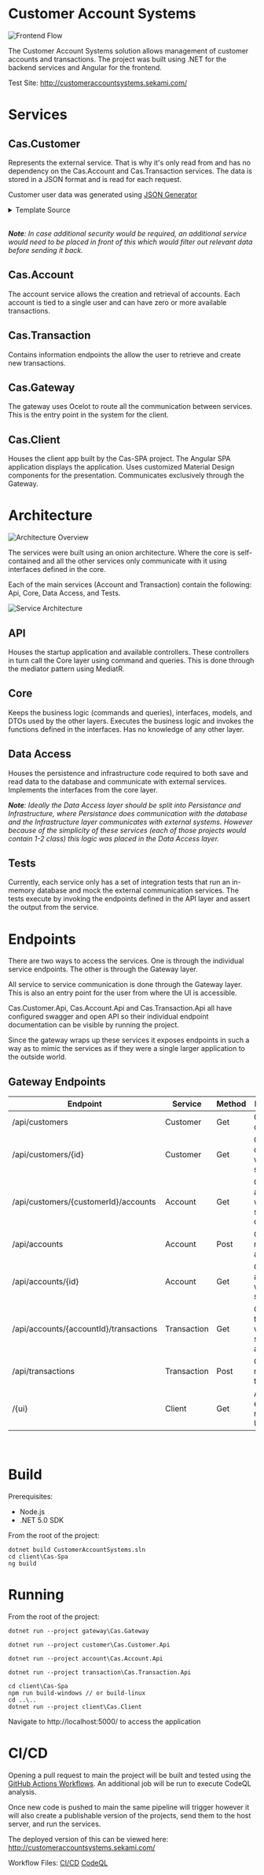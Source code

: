 # Customer Account Systems

![Frontend Flow](/docs/frontend-flow.gif)

The Customer Account Systems solution allows management of customer accounts and transactions. The project was built using .NET for the backend services and Angular for the frontend.

Test Site: http://customeraccountsystems.sekami.com/

# Services

## Cas.Customer

Represents the external service. That is why it's only read from and has no dependency on the Cas.Account and Cas.Transaction services. The data is stored in a JSON format and is read for each request.

Customer user data was generated using [JSON Generator](https://www.json-generator.com/)

<details>
<summary>Template Source</summary>

```js
[
  '{{repeat(10)}}',
  {
    id: '{{index()+1}}',
    firstName: '{{firstName()}}',
    lastName: '{{surname()}}',
    dateOfBirth: '{{date(new Date(1970, 0, 1), new Date(2008, 0, 1), "YYYY-MM-dd")}}',
    email: '{{email()}}',
    phone: '+1 {{phone()}}',
    address: '{{integer(100, 999)}} {{street()}}, {{city()}}, {{state()}}, {{integer(100, 10000)}}',
    company: '{{company().toUpperCase()}}',
    photo: 'https://randomuser.me/api/portraits/{{gender() == "male" ? "men" : "women"}}/{{integer(100)}}.jpg',
    gender: '{{gender()}}',
    registered: '{{date(new Date(2014, 0, 1), new Date(), "YYYY-MM-ddThh:mm:ss.fffZ")}}'
  }
]
```
</details>
<br />

***Note**: In case additional security would be required, an additional service would need to be placed in front of this which would filter out relevant data before sending it back.*

## Cas.Account

The account service allows the creation and retrieval of accounts. Each account is tied to a single user and can have zero or more available transactions.

## Cas.Transaction

Contains information endpoints the allow the user to retrieve and create new transactions.

## Cas.Gateway

The gateway uses Ocelot to route all the communication between services. This is the entry point in the system for the client.

## Cas.Client

Houses the client app built by the Cas-SPA project. The Angular SPA application displays the application. Uses customized Material Design components for the presentation. Communicates exclusively through the Gateway.


# Architecture

![Architecture Overview](/docs/architecture-overview.png)


The services were built using an onion architecture. Where the core is self-contained and all the other services only communicate with it using interfaces defined in the core.

Each of the main services (Account and Transaction) contain the following:
Api, Core, Data Access, and Tests.

![Service Architecture](/docs/service-architecture.png)


## API

Houses the startup application and available controllers. These controllers in turn call the Core layer using command and queries. This is done through the mediator pattern using MediatR.

## Core

Keeps the business logic (commands and queries), interfaces, models, and DTOs used by the other layers. Executes the business logic and invokes the functions defined in the interfaces. Has no knowledge of any other layer.

## Data Access

Houses the persistence and infrastructure code required to both save and read data to the database and communicate with external services. Implements the interfaces from the core layer.

***Note**: Ideally the Data Access layer should be split into Persistance and Infrastructure, where Persistance does communication with the database and the Infrastructure layer communicates with external systems. However because of the simplicity of these services (each of those projects would contain 1-2 class) this logic was placed in the Data Access layer.*

## Tests

Currently, each service only has a set of integration tests that run an in-memory database and mock the external communication services. The tests execute by invoking the endpoints defined in the API layer and assert the output from the service.

# Endpoints

There are two ways to access the services. One is through the individual service endpoints. The other is through the Gateway layer.

All service to service communication is done through the Gateway layer. This is also an entry point for the user from where the UI is accessible.

Cas.Customer.Api, Cas.Account.Api and Cas.Transaction.Api all have configured swagger and open API so their individual endpoint documentation can be visible by running the project.

Since the gateway wraps up these services it exposes endpoints in such a way as to mimic the services as if they were a single larger application to the outside world.

## Gateway Endpoints

| Endpoint | Service | Method | Description |
|---|---|---|---|
| /api/customers | Customer | Get | Gets all the customers |
| /api/customers/{id} | Customer | Get | Gets the customer with the specified ID |
| /api/customers/{customerId}/accounts | Account | Get | Get the accounts with the specified customer ID |
| /api/accounts | Account | Post | Creates a new account |
| /api/accounts/{id} | Account | Get | Get the account with the specified ID |
| /api/accounts/{accountId}/transactions | Transaction | Get | Get the transactions with the specified account ID |
| /api/transactions | Transaction | Post | Creates a new transaction |
| /{ui} | Client | Get | All other endpoints route to the UI |

<br />

# Build

Prerequisites:
- Node.js
- .NET 5.0 SDK

From the root of the project:

```
dotnet build CustomerAccountSystems.sln
cd client\Cas-Spa
ng build
```

# Running
From the root of the project:

```
dotnet run --project gateway\Cas.Gateway

dotnet run --project customer\Cas.Customer.Api

dotnet run --project account\Cas.Account.Api

dotnet run --project transaction\Cas.Transaction.Api

cd client\Cas-Spa
npm run build-windows // or build-linux
cd ..\..
dotnet run --project client\Cas.Client

```

Navigate to http://localhost:5000/ to access the application

# CI/CD

Opening a pull request to main the project will be built and tested using the [GitHub Actions Workflows](https://github.com/Mitars/CustomerAccountSystems/actions). An additional job will be run to execute CodeQL analysis.

Once new code is pushed to main the same pipeline will trigger however it will also create a publishable version of the projects, send them to the host server, and run the services.

The deployed version of this can be viewed here: http://customeraccountsystems.sekami.com/


Workflow Files:
[CI/CD](https://github.com/Mitars/CustomerAccountSystems/blob/main/.github/workflows/ci-cd.yml)
[CodeQL](https://github.com/Mitars/CustomerAccountSystems/blob/main/.github/workflows/codeql-analysis.yml)

